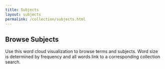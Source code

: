 ```yaml
---
title: Subjects
layout: subjects
permalink: /collection/subjects.html
---
```


## Browse Subjects

Use this word cloud visualization to browse terms and subjects.
Word size is determined by frequency and all words link to a corresponding collection search.
